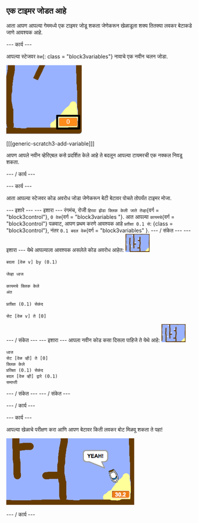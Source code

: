 ## एक टाइमर जोडत आहे

आता आपण आपल्या गेममध्ये एक टाइमर जोडू शकता जेणेकरून खेळाडूला शक्य तितक्या लवकर बेटाकडे जाणे आवश्यक आहे.

\--- कार्य \---

आपल्या स्टेजवर `वेळ`{: class = "block3variables"} नावाचे एक नवीन चलन जोडा.

![स्क्रीनशॉट](images/boat-variable-annotated.png)

[[[generic-scratch3-add-variable]]]

आपण आपले नवीन व्हेरिएबल कसे प्रदर्शित केले आहे ते बदलून आपल्या टायमरची एक नक्कल निवडू शकता.

\--- / कार्य \---

\--- कार्य \---

आता आपल्या स्टेजवर कोड अवरोध जोडा जेणेकरून बेटी बेटावर पोचते तोपर्यंत टाइमर मोजा.

\--- इशारे \--- \--- इशारा \--- रंगमंच, रोजी `हिरवा झेंडा क्लिक केली जाते तेव्हा`{वर्ग = "block3control"}, `0 वेळ`{वर्ग = "block3variables "}. आत आपल्या `कायमचे`{वर्ग = "block3control"} पळवाट, आपण प्रथम करणे आवश्यक आहे `प्रतीक्षा 0.1 से`: {class = "block3control"}, नंतर `0.1 बदल वेळ`{वर्ग = "block3variables" }. \--- / संकेत \--- \--- इशारा \--- येथे आपल्याला आवश्यक असलेले कोड अवरोध आहेत: ![स्टेज](images/stage.png)

```blocks3
बदला [वेळ v] by (0.1)

जेव्हा ध्वज

कायमचे क्लिक केले
अंत

प्रतीक्षा (0.1) सेकंद

सेट [वेळ v] ते [0]
```

\--- / संकेत \--- \--- इशारा \--- आपला नवीन कोड कसा दिसला पाहिजे ते येथे आहे: ![स्टेज](images/stage.png)

```blocks3
ध्वज
सेट [वेळ व्ही] ते [0]
क्लिक केले
प्रतिक्षा (0.1) सेकंद
बदल [वेळ व्ही] द्वारे (0.1)
समाप्ती
```

\--- / संकेत \--- \--- / संकेत \---

\--- / कार्य \---

\--- कार्य \---

आपल्या खेळाचे परीक्षण करा आणि आपण बेटावर किती लवकर बोट मिळवू शकता ते पहा!

![स्क्रीनशॉट](images/boat-variable-test.png)

\--- / कार्य \---